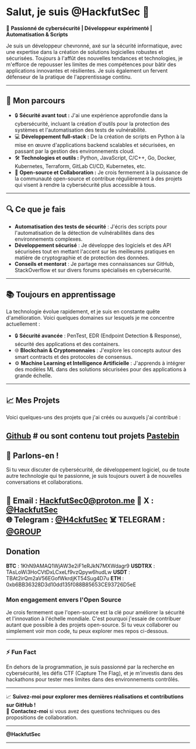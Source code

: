 # Salut, je suis **@HackfutSec** 👋

🔐 **Passionné de cybersécurité | Développeur expérimenté | Automatisation & Scripts**

Je suis un développeur chevronné, axé sur la sécurité informatique, avec une expertise dans la création de solutions logicielles robustes et sécurisées. Toujours à l'affût des nouvelles tendances et technologies, je m'efforce de repousser les limites de mes compétences pour bâtir des applications innovantes et résilientes. Je suis également un fervent défenseur de la pratique de l'apprentissage continu.

---

## 🚀 Mon parcours

- 🔒 **Sécurité avant tout :** J'ai une expérience approfondie dans la cybersécurité, incluant la création d'outils pour la protection des systèmes et l'automatisation des tests de vulnérabilité.
- 💻 **Développement full-stack :** De la création de scripts en Python à la mise en œuvre d'applications backend scalables et sécurisées, en passant par la gestion des environnements cloud.
- 🛠️ **Technologies et outils :** Python, JavaScript, C/C++, Go, Docker, Kubernetes, Terraform, GitLab CI/CD, Kubernetes, etc.
- 🧠 **Open-source et Collaboration :** Je crois fermement à la puissance de la communauté open-source et contribue régulièrement à des projets qui visent à rendre la cybersécurité plus accessible à tous.

---

## 🔍 Ce que je fais

- **Automatisation des tests de sécurité** : J'écris des scripts pour l'automatisation de la détection de vulnérabilités dans des environnements complexes.
- **Développement sécurisé** : Je développe des logiciels et des API sécurisées tout en mettant l'accent sur les meilleures pratiques en matière de cryptographie et de protection des données.
- **Conseils et mentorat** : Je partage mes connaissances sur GitHub, StackOverflow et sur divers forums spécialisés en cybersécurité.

---

## 📚 Toujours en apprentissage

La technologie évolue rapidement, et je suis en constante quête d'amélioration. Voici quelques domaines sur lesquels je me concentre actuellement :

- 🔒 **Sécurité avancée** : PenTest, EDR (Endpoint Detection & Response), sécurité des applications et des containers.
- 🌐 **Blockchain & Cryptomonnaies** : J'explore les concepts autour des smart contracts et des protocoles de consensus.
- ⚙️ **Machine Learning et Intelligence Artificielle** : J'apprends à intégrer des modèles ML dans des solutions sécurisées pour des applications à grande échelle.

---

## 📈 Mes Projets

Voici quelques-uns des projets que j'ai créés ou auxquels j'ai contribué :

[Github](https://github.com/HackfutSec) # ou sont contenu tout projets
[Pastebin](https://pastebin.com/u/hackfut)
---

## 💬 Parlons-en !

Si tu veux discuter de cybersécurité, de développement logiciel, ou de toute autre technologie qui te passionne, je suis toujours ouvert à de nouvelles conversations et collaborations.

📧 **Email** : HackfutSec0@proton.me 
💬 **X** : [@HackfutSec](https://x.com/H4ckfutS3c)  
🌐 **Telegram** : [@H4ckfutSec](https://t.me/H4ckfutSec)
☠️ **TELEGRAM** : [@GROUP](https://t.me/Hackers_GPs)
---
## Donation 


**BTC** : 1KhN9AMAQ1WjAW3e2iF1eRJkN7MXWdagr9
**USDTRX** : TAsLoWi3HoCVtDxLCxeLf9vzQpyw6hudLw
**USDT** : TBAt2irQm2aV56EGofWkrdjKT54Sug4D7u
**ETH** : 0xb6BB36328D3d10dd135f088B85653CE93726D5eE


### Mon engagement envers l'Open Source

Je crois fermement que l'open-source est la clé pour améliorer la sécurité et l'innovation à l'échelle mondiale. C'est pourquoi j'essaie de contribuer autant que possible à des projets open-source. Si tu veux collaborer ou simplement voir mon code, tu peux explorer mes repos ci-dessous.

---

### ⚡ Fun Fact

En dehors de la programmation, je suis passionné par la recherche en cybersécurité, les défis CTF (Capture The Flag), et je m'investis dans des hackathons pour tester mes limites dans des environnements contrôlés.

---

📈 **Suivez-moi pour explorer mes dernières réalisations et contributions sur GitHub !**  
🔗 **Contactez-moi** si vous avez des questions techniques ou des propositions de collaboration.

---

**@HackfutSec**

---
